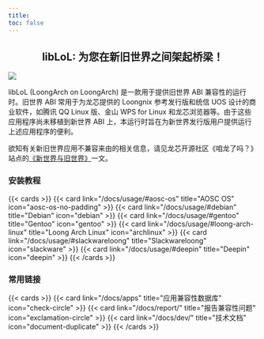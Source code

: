 ```yaml
---
title: 
toc: false
---
```


## <center>libLoL: 为您在新旧世界之间架起桥梁！

![](/images/liblol.svg)

libLoL (LoongArch on LoongArch) 是一款用于提供旧世界 ABI 兼容性的运行时。旧世界 ABI 常用于为龙芯提供的 Loongnix 参考发行版和统信 UOS 设计的商业软件，如腾讯 QQ Linux 版、金山 WPS for Linux 和龙芯浏览器等。由于这些应用程序尚未移植到新世界 ABI 上，本运行时旨在为新世界发行版用户提供运行上述应用程序的便利。

欲知有关新旧世界应用不兼容来由的相关信息，请见龙芯开源社区《咱龙了吗？》站点的[《新世界与旧世界》](https://areweloongyet.com/docs/old-and-new-worlds/)一文。

### 安装教程

{{< cards >}}
{{< card link="/docs/usage/#aosc-os" title="AOSC OS" icon="aosc-os-no-padding" >}}
{{< card link="/docs/usage/#debian" title="Debian" icon="debian" >}}
{{< card link="/docs/usage/#gentoo" title="Gentoo" icon="gentoo" >}}
{{< card link="/docs/usage/#loong-arch-linux" title="Loong Arch Linux" icon="archlinux" >}}
{{< card link="/docs/usage/#slackwareloong" title="Slackwareloong" icon="slackware" >}}
{{< card link="/docs/usage/#deepin" title="Deepin" icon="deepin" >}}
{{< /cards >}}

### 常用链接

{{< cards >}}
{{< card link="/docs/apps" title="应用兼容性数据库" icon="check-circle" >}}
{{< card link="/docs/report/" title="报告兼容性问题" icon="exclamation-circle" >}}
{{< card link="/docs/dev/" title="技术文档" icon="document-duplicate" >}}
{{< /cards >}}
